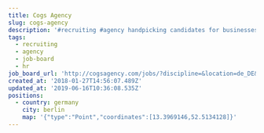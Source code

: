 ```yaml
---
title: Cogs Agency
slug: cogs-agency
description: '#recruiting #agency handpicking candidates for businesses. #job-board #hr'
tags:
  - recruiting
  - agency
  - job-board
  - hr
job_board_url: 'http://cogsagency.com/jobs/?discipline=&location=de_DE&s='
created_at: '2018-01-27T14:56:07.489Z'
updated_at: '2019-06-16T10:36:08.535Z'
positions:
  - country: germany
    city: berlin
    map: '{"type":"Point","coordinates":[13.3969146,52.5134128]}'
---
```


